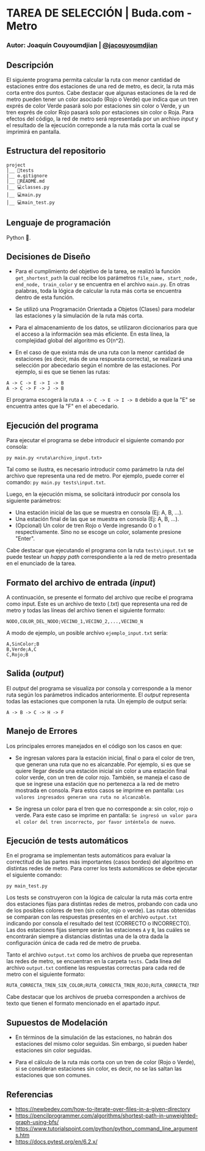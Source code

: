 # TAREA DE SELECCIÓN | Buda.com - Metro

### Autor: Joaquín Couyoumdjian | [@jacouyoumdjian](https://www.github.com/jacouyoumdjian)

## Descripción

El siguiente programa permita calcular la ruta con menor cantidad de estaciones entre dos estaciones de una red de metro, es decir, la ruta más corta entre dos puntos. Cabe destacar que algunas estaciones de la red de metro pueden tener un color asociado (Rojo o Verde) que indica que un tren exprés de color Verde pasará solo por estaciones sin color o Verde, y un tren exprés de color Rojo pasará solo por estaciones sin color o Roja. Para efectos del código, la red de metro será representada por un archivo _input_ y el resultado de la ejecución correponde a la ruta más corta la cual se imprimirá en pantalla.

## Estructura del repositorio

```
project
│__ 📂tests
|__ ⚙️.gitignore
│__ 📑README.md
│__ 💻classes.py
│__ 💻main.py
│__ 💻main_test.py

```

## Lenguaje de programación

Python :snake:.

## Decisiones de Diseño

- Para el cumplimiento del objetivo de la tarea, se realizó la función `get_shortest_path` la cual recibe los parámetros `file_name, start_node, end_node, train_color` y se encuentra en el archivo `main.py`. En otras palabras, toda la lógica de calcular la ruta más corta se encuentra dentro de esta función.

- Se utilizó una Programación Orientada a Objetos (Clases) para modelar las estaciones y la simulación de la ruta más corta.

- Para el almacenamiento de los datos, se utilizaron diccionarios para que el acceso a la información sea más eficiente. En esta línea, la complejidad global del algoritmo es O(n^2).

- En el caso de que exista más de una ruta con la menor cantidad de estaciones (es decir, más de una respuesta correcta), se realizará una selección por abecedario según el nombre de las estaciones. Por ejemplo, si es que se tienen las rutas:

```
A -> C -> E -> I -> B
A -> C -> F -> J -> B
```

El programa escogerá la ruta `A -> C -> E -> I -> B` debido a que la "E" se encuentra antes que la "F" en el abecedario.

## Ejecución del programa

Para ejecutar el programa se debe introducir el siguiente comando por consola:

`py main.py <ruta\archivo_input.txt>`

Tal como se ilustra, es necesario introducir como parámetro la ruta del archivo que representa una red de metro. Por ejemplo, puede correr el comando: `py main.py tests\input.txt`.

Luego, en la ejecución misma, se solicitará introducir por consola los siguiente parámetros:

- Una estación inicial de las que se muestra en consola (Ej: A, B, ...).
- Una estación final de las que se muestra en consola (Ej: A, B, ...).
- (Opcional) Un color de tren Rojo o Verde ingresando 0 o 1 respectivamente. Sino no se escoge un color, solamente presione "Enter".

Cabe destacar que ejecutando el programa con la ruta `tests\input.txt` se puede testear un _happy path_ correspondiente a la red de metro presentada en el enunciado de la tarea.

## Formato del archivo de entrada (_input_)

A continuación, se presente el formato del archivo que recibe el programa como input. Este es un archivo de texto (.txt) que representa una red de metro y todas las líneas del archivo tienen el siguiente formato:

`NODO,COLOR_DEL_NODO;VECINO_1,VECINO_2,...,VECINO_N`

A modo de ejemplo, un posible archivo `ejemplo_input.txt` sería:

```
A,SinColor;B
B,Verde;A,C
C,Rojo;B
```

## Salida (_output_)

El _output_ del programa se visualiza por consola y corresponde a la menor ruta según los parámetros indicados anteriormente. El _output_ representa todas las estaciones que componen la ruta. Un ejemplo de output sería:

```
A -> B -> C -> H -> F
```

## Manejo de Errores

Los principales errores manejados en el código son los casos en que:

- Se ingresan valores para la estación inicial, final o para el color de tren, que generan una ruta que no es alcanzable. Por ejemplo, si es que se quiere llegar desde una estación inicial sin color a una estación final color verde, con un tren de color rojo. También, se maneja el caso de que se ingrese una estación que no pertenezca a la red de metro mostrada en consola. Para estos casos se imprime en pantalla: `Los valores ingresados generan una ruta no alcanzable`.

- Se ingresa un color para el tren que no corresponde a: sin color, rojo o verde. Para este caso se imprime en pantalla: `Se ingresó un valor para el color del tren incorrecto, por favor inténtelo de nuevo`.

## Ejecución de tests automáticos

En el programa se implementan tests automáticos para evaluar la correctitud de las partes más importantes (casos bordes) del algoritmo en distintas redes de metro. Para correr los tests automáticos se debe ejecutar el siguiente comando:

`py main_test.py`

Los tests se construyeron con la lógica de calcular la ruta más corta entre dos estaciones fijas para distintas redes de metros, probando con cada uno de los posibles colores de tren (sin color, rojo o verde). Las rutas obtenidas se comparan con las respuestas presentes en el archivo `output.txt` indicando por consola el resultado del test (CORRECTO o INCORRECTO). Las dos estaciones fijas siempre serán las estaciones `A` y `B`, las cuáles se encontrarán siempre a distancias distintas una de la otra dada la configuración única de cada red de metro de prueba.

Tanto el archivo `output.txt` como los archivos de prueba que representan las redes de metro, se encuentran en la carpeta `tests`. Cada línea del archivo `output.txt` contiene las respuestas correctas para cada red de metro con el siguiente formato:

```
RUTA_CORRECTA_TREN_SIN_COLOR;RUTA_CORRECTA_TREN_ROJO;RUTA_CORRECTA_TREN_VERDE
```

Cabe destacar que los archivos de prueba corresponden a archivos de texto que tienen el formato mencionado en el apartado _input_.

## Supuestos de Modelación

- En términos de la simulación de las estaciones, no habrán dos estaciones del mismo color seguidas. Sin embargo, si pueden haber estaciones sin color seguidas.

- Para el cálculo de la ruta más corta con un tren de color (Rojo o Verde), si se consideran estaciones sin color, es decir, no se las saltan las estaciones que son comunes.

## Referencias

- https://newbedev.com/how-to-iterate-over-files-in-a-given-directory
- https://pencilprogrammer.com/algorithms/shortest-path-in-unweighted-graph-using-bfs/
- https://www.tutorialspoint.com/python/python_command_line_arguments.htm
- https://docs.pytest.org/en/6.2.x/
